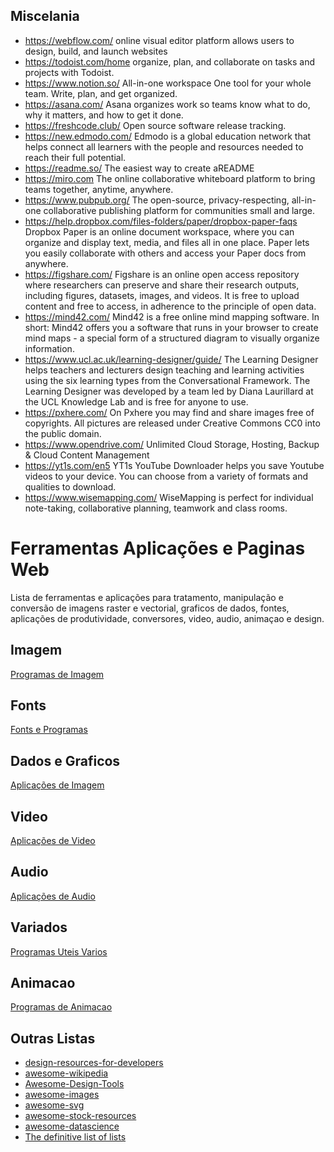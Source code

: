 ## Miscelania

* https://webflow.com/  online visual editor platform allows users to design, build, and launch websites
* https://todoist.com/home organize, plan, and collaborate on tasks and projects with Todoist.
* https://www.notion.so/ All-in-one workspace One tool for your whole team. Write, plan, and get organized.
* https://asana.com/ Asana organizes work so teams know what to do, why it matters, and how to get it done.
* https://freshcode.club/ Open source software release tracking.
* https://new.edmodo.com/ Edmodo is a global education network that helps connect all learners with the people and resources needed to reach their full potential.
* https://readme.so/  The easiest way to create aREADME
* https://miro.com  The online collaborative whiteboard platform to bring teams together, anytime, anywhere.
* https://www.pubpub.org/ The open-source, privacy-respecting, all-in-one collaborative publishing platform for communities small and large.
* https://help.dropbox.com/files-folders/paper/dropbox-paper-faqs Dropbox Paper is an online document workspace, where you can organize and display text, media, and files all in one place. Paper lets you easily collaborate with others and access your Paper docs from anywhere.
* https://figshare.com/ Figshare is an online open access repository where researchers can preserve and share their research outputs, including figures, datasets, images, and videos. It is free to upload content and free to access, in adherence to the principle of open data. 
* https://mind42.com/  Mind42 is a free online mind mapping software. In short: Mind42 offers you a software that runs in your browser to create mind maps - a special form of a structured diagram to visually organize information. 
* https://www.ucl.ac.uk/learning-designer/guide/ The Learning Designer helps teachers and lecturers design teaching and learning activities using the six learning types from the Conversational Framework. The Learning Designer was developed by a team led by Diana Laurillard at the UCL Knowledge Lab and is free for anyone to use.
* https://pxhere.com/ On Pxhere you may find and share images free of copyrights. All pictures are released under Creative Commons CC0 into the public domain.
* https://www.opendrive.com/ Unlimited Cloud Storage, Hosting, Backup & Cloud Content Management
* https://yt1s.com/en5 YT1s YouTube Downloader helps you save Youtube videos to your device. You can choose from a variety of formats and qualities to download.
* https://www.wisemapping.com/ WiseMapping is perfect for individual note-taking, collaborative planning, teamwork and class rooms.

# Ferramentas Aplicações e Paginas Web

Lista de ferramentas e aplicações para tratamento, manipulação e conversão de imagens raster e vectorial, graficos de dados, fontes, aplicações de produtividade, conversores, video, audio, animaçao e design.

## Imagem

[Programas de Imagem](https://github.com/silviadealmeida/ferramentas/tree/main/Imagem)

## Fonts

[Fonts e Programas](https://github.com/silviadealmeida/ferramentas/tree/main/Fonts)

## Dados e Graficos

[Aplicações de Imagem](https://github.com/silviadealmeida/ferramentas/tree/main/Graficos)


## Video

[Aplicações de Video](https://github.com/silviadealmeida/ferramentas/tree/main/Video)


## Audio

[Aplicações de Audio](https://github.com/silviadealmeida/ferramentas/tree/main/Audio)


## Variados

[Programas Uteis Varios](https://github.com/silviadealmeida/ferramentas/tree/main/Misc)


## Animacao

[Programas de Animacao](https://github.com/silviadealmeida/ferramentas/tree/main/animacao)


## Outras Listas

* [design-resources-for-developers](https://github.com/bradtraversy/design-resources-for-developers)
* [awesome-wikipedia](https://github.com/emijrp/awesome-wikipedia)
* [Awesome-Design-Tools](https://github.com/goabstract/Awesome-Design-Tools)
* [awesome-images](https://github.com/heyalexej/awesome-images)
* [awesome-svg](https://github.com/willianjusten/awesome-svg)
* [awesome-stock-resources](https://github.com/neutraltone/awesome-stock-resources)
* [awesome-datascience](https://github.com/academic/awesome-datascience)
* [The definitive list of lists](https://github.com/jnv/lists)










